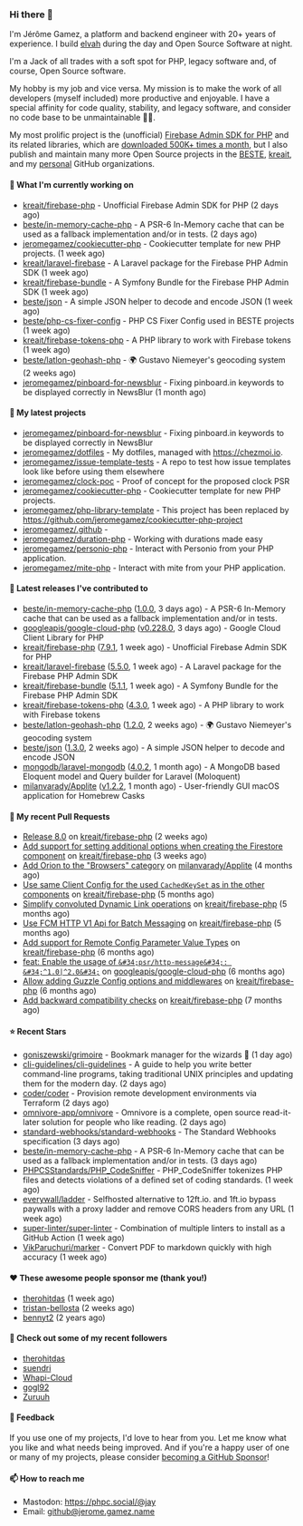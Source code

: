 ### Hi there 👋

I'm Jérôme Gamez, a platform and backend engineer with 20+ years of experience.
I build [elvah](https://www.elvah.de) during the day and Open Source Software
at night.

I'm a Jack of all trades with a soft spot for PHP, legacy software and,
of course, Open Source software.

My hobby is my job and vice versa. My mission is to make the work of all
developers (myself included) more productive and enjoyable.
I have a special affinity for code quality, stability, and legacy software,
and consider no code base to be unmaintainable 💪🏻.

My most prolific project is the (unofficial)
[Firebase Admin SDK for PHP](https://github.com/kreait/firebase-php) and its
related libraries, which are
[downloaded 500K+ times a month](https://packagist.org/packages/kreait/firebase-php/stats), but I also publish and maintain many more Open Source
projects in the [BESTE](https://github.com/beste),
[kreait](https://github.com/kreait), and my
[personal](https://github.com/jeromegamez) GitHub organizations.

#### 👷 What I'm currently working on

- [kreait/firebase-php](https://github.com/kreait/firebase-php) - Unofficial Firebase Admin SDK for PHP (2 days ago)
- [beste/in-memory-cache-php](https://github.com/beste/in-memory-cache-php) - A PSR-6 In-Memory cache that can be used as a fallback implementation and/or in tests. (2 days ago)
- [jeromegamez/cookiecutter-php](https://github.com/jeromegamez/cookiecutter-php) - Cookiecutter template for new PHP projects. (1 week ago)
- [kreait/laravel-firebase](https://github.com/kreait/laravel-firebase) - A Laravel package for the Firebase PHP Admin SDK (1 week ago)
- [kreait/firebase-bundle](https://github.com/kreait/firebase-bundle) - A Symfony Bundle for the Firebase PHP Admin SDK (1 week ago)
- [beste/json](https://github.com/beste/json) - A simple JSON helper to decode and encode JSON (1 week ago)
- [beste/php-cs-fixer-config](https://github.com/beste/php-cs-fixer-config) - PHP CS Fixer Config used in BESTE projects (1 week ago)
- [kreait/firebase-tokens-php](https://github.com/kreait/firebase-tokens-php) - A PHP library to work with Firebase tokens (1 week ago)
- [beste/latlon-geohash-php](https://github.com/beste/latlon-geohash-php) - 🌍 Gustavo Niemeyer&#39;s geocoding system (2 weeks ago)
- [jeromegamez/pinboard-for-newsblur](https://github.com/jeromegamez/pinboard-for-newsblur) - Fixing pinboard.in keywords to be displayed correctly in NewsBlur (1 month ago)

#### 🌱 My latest projects

- [jeromegamez/pinboard-for-newsblur](https://github.com/jeromegamez/pinboard-for-newsblur) - Fixing pinboard.in keywords to be displayed correctly in NewsBlur
- [jeromegamez/dotfiles](https://github.com/jeromegamez/dotfiles) - My dotfiles, managed with https://chezmoi.io.
- [jeromegamez/issue-template-tests](https://github.com/jeromegamez/issue-template-tests) - A repo to test how issue templates look like before using them elsewhere
- [jeromegamez/clock-poc](https://github.com/jeromegamez/clock-poc) - Proof of concept for the proposed clock PSR
- [jeromegamez/cookiecutter-php](https://github.com/jeromegamez/cookiecutter-php) - Cookiecutter template for new PHP projects.
- [jeromegamez/php-library-template](https://github.com/jeromegamez/php-library-template) - This project has been replaced by https://github.com/jeromegamez/cookiecutter-php-project
- [jeromegamez/.github](https://github.com/jeromegamez/.github) - 
- [jeromegamez/duration-php](https://github.com/jeromegamez/duration-php) - Working with durations made easy
- [jeromegamez/personio-php](https://github.com/jeromegamez/personio-php) - Interact with Personio from your PHP application.
- [jeromegamez/mite-php](https://github.com/jeromegamez/mite-php) - Interact with mite from your PHP application.

#### 🔭 Latest releases I've contributed to

- [beste/in-memory-cache-php](https://github.com/beste/in-memory-cache-php) ([1.0.0](https://github.com/beste/in-memory-cache-php/releases/tag/1.0.0), 3 days ago) - A PSR-6 In-Memory cache that can be used as a fallback implementation and/or in tests.
- [googleapis/google-cloud-php](https://github.com/googleapis/google-cloud-php) ([v0.228.0](https://github.com/googleapis/google-cloud-php/releases/tag/v0.228.0), 3 days ago) - Google Cloud Client Library for PHP
- [kreait/firebase-php](https://github.com/kreait/firebase-php) ([7.9.1](https://github.com/kreait/firebase-php/releases/tag/7.9.1), 1 week ago) - Unofficial Firebase Admin SDK for PHP
- [kreait/laravel-firebase](https://github.com/kreait/laravel-firebase) ([5.5.0](https://github.com/kreait/laravel-firebase/releases/tag/5.5.0), 1 week ago) - A Laravel package for the Firebase PHP Admin SDK
- [kreait/firebase-bundle](https://github.com/kreait/firebase-bundle) ([5.1.1](https://github.com/kreait/firebase-bundle/releases/tag/5.1.1), 1 week ago) - A Symfony Bundle for the Firebase PHP Admin SDK
- [kreait/firebase-tokens-php](https://github.com/kreait/firebase-tokens-php) ([4.3.0](https://github.com/kreait/firebase-tokens-php/releases/tag/4.3.0), 1 week ago) - A PHP library to work with Firebase tokens
- [beste/latlon-geohash-php](https://github.com/beste/latlon-geohash-php) ([1.2.0](https://github.com/beste/latlon-geohash-php/releases/tag/1.2.0), 2 weeks ago) - 🌍 Gustavo Niemeyer&#39;s geocoding system
- [beste/json](https://github.com/beste/json) ([1.3.0](https://github.com/beste/json/releases/tag/1.3.0), 2 weeks ago) - A simple JSON helper to decode and encode JSON
- [mongodb/laravel-mongodb](https://github.com/mongodb/laravel-mongodb) ([4.0.2](https://github.com/mongodb/laravel-mongodb/releases/tag/4.0.2), 1 month ago) - A MongoDB based Eloquent model and Query builder for Laravel (Moloquent)
- [milanvarady/Applite](https://github.com/milanvarady/Applite) ([v1.2.2](https://github.com/milanvarady/Applite/releases/tag/v1.2.2), 1 month ago) - User-friendly GUI macOS application for Homebrew Casks

#### 🔨 My recent Pull Requests

- [Release 8.0](https://github.com/kreait/firebase-php/pull/847) on [kreait/firebase-php](https://github.com/kreait/firebase-php) (2 weeks ago)
- [Add support for setting additional options when creating the Firestore component](https://github.com/kreait/firebase-php/pull/840) on [kreait/firebase-php](https://github.com/kreait/firebase-php) (3 weeks ago)
- [Add Orion to the &#34;Browsers&#34; category](https://github.com/milanvarady/Applite/pull/21) on [milanvarady/Applite](https://github.com/milanvarady/Applite) (4 months ago)
- [Use same Client Config for the used `CachedKeySet` as in the other components](https://github.com/kreait/firebase-php/pull/813) on [kreait/firebase-php](https://github.com/kreait/firebase-php) (5 months ago)
- [Simplify convoluted Dynamic Link operations](https://github.com/kreait/firebase-php/pull/810) on [kreait/firebase-php](https://github.com/kreait/firebase-php) (5 months ago)
- [Use FCM HTTP V1 Api for Batch Messaging](https://github.com/kreait/firebase-php/pull/805) on [kreait/firebase-php](https://github.com/kreait/firebase-php) (5 months ago)
- [Add support for Remote Config Parameter Value Types](https://github.com/kreait/firebase-php/pull/801) on [kreait/firebase-php](https://github.com/kreait/firebase-php) (6 months ago)
- [feat: Enable the usage of `&#34;psr/http-message&#34;: &#34;^1.0|^2.0&#34;`](https://github.com/googleapis/google-cloud-php/pull/6338) on [googleapis/google-cloud-php](https://github.com/googleapis/google-cloud-php) (6 months ago)
- [Allow adding Guzzle Config options and middlewares](https://github.com/kreait/firebase-php/pull/799) on [kreait/firebase-php](https://github.com/kreait/firebase-php) (6 months ago)
- [Add backward compatibility checks](https://github.com/kreait/firebase-php/pull/792) on [kreait/firebase-php](https://github.com/kreait/firebase-php) (7 months ago)

#### ⭐ Recent Stars

- [goniszewski/grimoire](https://github.com/goniszewski/grimoire) - Bookmark manager for the wizards 🧙 (1 day ago)
- [cli-guidelines/cli-guidelines](https://github.com/cli-guidelines/cli-guidelines) - A guide to help you write better command-line programs, taking traditional UNIX principles and updating them for the modern day. (2 days ago)
- [coder/coder](https://github.com/coder/coder) - Provision remote development environments via Terraform (2 days ago)
- [omnivore-app/omnivore](https://github.com/omnivore-app/omnivore) - Omnivore is a complete, open source read-it-later solution for people who like reading. (2 days ago)
- [standard-webhooks/standard-webhooks](https://github.com/standard-webhooks/standard-webhooks) - The Standard Webhooks specification (3 days ago)
- [beste/in-memory-cache-php](https://github.com/beste/in-memory-cache-php) - A PSR-6 In-Memory cache that can be used as a fallback implementation and/or in tests. (3 days ago)
- [PHPCSStandards/PHP_CodeSniffer](https://github.com/PHPCSStandards/PHP_CodeSniffer) - PHP_CodeSniffer tokenizes PHP files and detects violations of a defined set of coding standards. (1 week ago)
- [everywall/ladder](https://github.com/everywall/ladder) - Selfhosted alternative to 12ft.io. and 1ft.io bypass paywalls with a proxy ladder and remove CORS headers from any URL (1 week ago)
- [super-linter/super-linter](https://github.com/super-linter/super-linter) - Combination of multiple linters to install as a GitHub Action (1 week ago)
- [VikParuchuri/marker](https://github.com/VikParuchuri/marker) - Convert PDF to markdown quickly with high accuracy (1 week ago)

#### ❤️ These awesome people sponsor me (thank you!)

- [therohitdas](https://github.com/therohitdas) (1 week ago)
- [tristan-bellosta](https://github.com/tristan-bellosta) (2 weeks ago)
- [bennyt2](https://github.com/bennyt2) (2 years ago)

#### 👯 Check out some of my recent followers

- [therohitdas](https://github.com/therohitdas)
- [suendri](https://github.com/suendri)
- [Whapi-Cloud](https://github.com/Whapi-Cloud)
- [gogl92](https://github.com/gogl92)
- [Zuruuh](https://github.com/Zuruuh)

#### 💬 Feedback

If you use one of my projects, I'd love to hear from you. Let me know what you
like and what needs being improved. And if you're a happy user of one or
many of my projects, please consider
[becoming a GitHub Sponsor](https://github.com/sponsors/jeromegamez)!

#### 📫 How to reach me

- Mastodon: https://phpc.social/@jay
- Email: github@jerome.gamez.name
